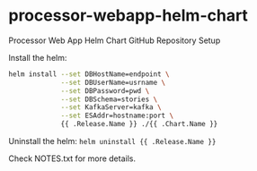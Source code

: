 # processor-webapp-helm-chart
Processor Web App Helm Chart GitHub Repository Setup

Install the helm:
```bash
helm install --set DBHostName=endpoint \
             --set DBUserName=usrname \
             --set DBPassword=pwd \
             --set DBSchema=stories \
             --set KafkaServer=kafka \
             --set ESAddr=hostname:port \
             {{ .Release.Name }} ./{{ .Chart.Name }}
```

Uninstall the helm:
`helm uninstall {{ .Release.Name }}`

Check NOTES.txt for more details.

